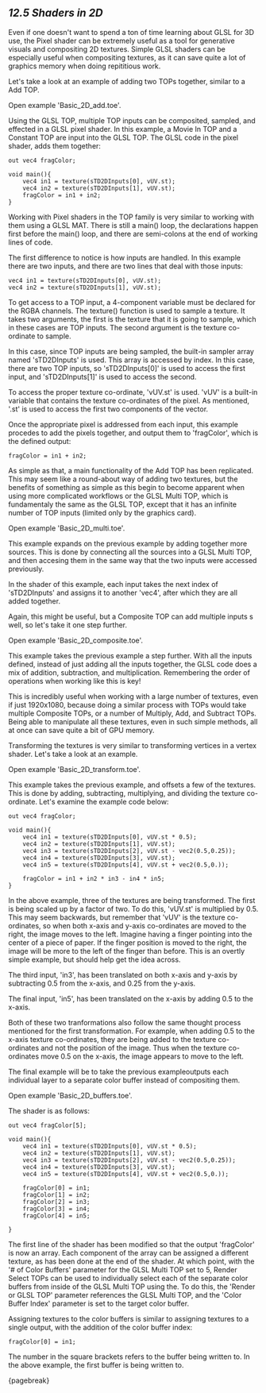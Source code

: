 ## *12.5 Shaders in 2D*

Even if one doesn't want to spend a ton of time learning about GLSL for 3D use, the Pixel shader can be extremely useful as a tool for generative visuals and compositing 2D textures. Simple GLSL shaders can be especially useful when compositing textures, as it can save quite a lot of graphics memory when doing repititious work.

Let's take a look at an example of adding two TOPs together, similar to a Add TOP.

Open example 'Basic\_2D\_add.toe'.

Using the GLSL TOP, multiple TOP inputs can be composited, sampled, and effected in a GLSL pixel shader. In this example, a Movie In TOP and a Constant TOP are input into the GLSL TOP. The GLSL code in the pixel shader, adds them together:

```
out vec4 fragColor;

void main(){
	vec4 in1 = texture(sTD2DInputs[0], vUV.st);
	vec4 in2 = texture(sTD2DInputs[1], vUV.st);
	fragColor = in1 + in2;
}
```

Working with Pixel shaders in the TOP family is very similar to working with them using a GLSL MAT. There is still a main() loop, the declarations happen first before the main() loop, and there are semi-colons at the end of working lines of code.

The first difference to notice is how inputs are handled. In this example there are two inputs, and there are two lines that deal with those inputs:

```
vec4 in1 = texture(sTD2DInputs[0], vUV.st);
vec4 in2 = texture(sTD2DInputs[1], vUV.st);
```

To get access to a TOP input, a 4-component variable must be declared for the RGBA channels. The texture() function is used to sample a texture. It takes two arguments, the first is the texture that it is going to sample, which in these cases are TOP inputs. The second argument is the texture co-ordinate to sample.

In this case, since TOP inputs are being sampled, the built-in sampler array named 'sTD2DInputs' is used. This array is accessed by index. In this case, there are two TOP inputs, so 'sTD2DInputs[0]' is used to access the first input, and 'sTD2DInputs[1]' is used to access the second.

To access the proper texture co-ordinate, 'vUV.st' is used. 'vUV' is a built-in variable that contains the texture co-ordinates of the pixel. As mentioned, '.st' is used to access the first two components of the vector.

Once the appropriate pixel is addressed from each input, this example procedes to add the pixels together, and output them to 'fragColor', which is the defined output:

```
fragColor = in1 + in2;
```

As simple as that, a main functionality of the Add TOP has been replicated. This may seem like a round-about way of adding two textures, but the benefits of something as simple as this begin to become apparent when using more complicated workflows or the GLSL Multi TOP, which is fundamentaly the same as the GLSL TOP, except that it has an infinite number of TOP inputs (limited only by the graphics card).

Open example 'Basic\_2D\_multi.toe'.

This example expands on the previous example by adding together more sources. This is done by connecting all the sources into a GLSL Multi TOP, and then accesing them in the same way that the two inputs were accessed previously.

In the shader of this example, each input takes the next index of 'sTD2DInputs' and assigns it to another 'vec4', after which they are all added together.

Again, this might be useful, but a Composite TOP can add multiple inputs s well, so let's take it one step further.

Open example 'Basic\_2D\_composite.toe'.

This example takes the previous example a step further. With all the inputs defined, instead of just adding all the inputs together, the GLSL code does a mix of addition, subtraction, and multiplication. Remembering the order of operations when working like this is key!

This is incredibly useful when working with a large number of textures, even if just 1920x1080, because doing a similar process with TOPs would take multiple Composite TOPs, or a number of Multiply, Add, and Subtract TOPs. Being able to manipulate all these textures, even in such simple methods, all at once can save quite a bit of GPU memory.

Transforming the textures is very similar to transforming vertices in a vertex shader. Let's take a look at an example.

Open example 'Basic\_2D\_transform.toe'.

This example takes the previous example, and offsets a few of the textures. This is done by adding, subtracting, multiplying, and dividing the texture co-ordinate. Let's examine the example code below:

```
out vec4 fragColor;

void main(){
	vec4 in1 = texture(sTD2DInputs[0], vUV.st * 0.5);
	vec4 in2 = texture(sTD2DInputs[1], vUV.st);
	vec4 in3 = texture(sTD2DInputs[2], vUV.st - vec2(0.5,0.25));
	vec4 in4 = texture(sTD2DInputs[3], vUV.st);
	vec4 in5 = texture(sTD2DInputs[4], vUV.st + vec2(0.5,0.));

	fragColor = in1 + in2 * in3 - in4 * in5;
}
```

In the above example, three of the textures are being transformed. The first is being scaled up by a factor of two. To do this, 'vUV.st' is multiplied by 0.5. This may seem backwards, but remember that 'vUV' is the texture co-ordinates, so when both x-axis and y-axis co-ordinates are moved to the right, the image moves to the left. Imagine having a finger pointing into the center of a piece of paper. If the finger position is moved to the right, the image will be more to the left of the finger than before. This is an overtly simple example, but should help get the idea across.

The third input, 'in3', has been translated on both x-axis and y-axis by subtracting 0.5 from the x-axis, and 0.25 from the y-axis.

The final input, 'in5', has been translated on the x-axis by adding 0.5 to the x-axis.

Both of these two tranformations also follow the same thought process mentioned for the first transformation. For example, when adding 0.5 to the x-axis texture co-ordinates, they are being added to the texture co-ordinates and not the position of the image. Thus when the texture co-ordinates move 0.5 on the x-axis, the image appears to move to the left.

The final example will be to take the previous exampleoutputs each individual layer to a separate color buffer instead of compositing them.

Open example 'Basic\_2D\_buffers.toe'.

The shader is as follows:

```
out vec4 fragColor[5];

void main(){
	vec4 in1 = texture(sTD2DInputs[0], vUV.st * 0.5);
	vec4 in2 = texture(sTD2DInputs[1], vUV.st);
	vec4 in3 = texture(sTD2DInputs[2], vUV.st - vec2(0.5,0.25));
	vec4 in4 = texture(sTD2DInputs[3], vUV.st);
	vec4 in5 = texture(sTD2DInputs[4], vUV.st + vec2(0.5,0.));

	fragColor[0] = in1;
	fragColor[1] = in2;
	fragColor[2] = in3;
	fragColor[3] = in4;
	fragColor[4] = in5;

}
```

The first line of the shader has been modified so that the output 'fragColor' is now an array. Each component of the array can be assigned a different texture, as has been done at the end of the shader. At which point, with the '\# of Color Buffers' parameter for the GLSL Multi TOP set to 5, Render Select TOPs can be used to individually select each of the separate color buffers from inside of the GLSL Multi TOP using the. To do this, the 'Render or GLSL TOP' parameter references the GLSL Multi TOP, and the 'Color Buffer Index' parameter is set to the target color buffer.

Assigning textures to the color buffers is similar to assigning textures to a single output, with the addition of the color buffer index:

```
fragColor[0] = in1;
```

The number in the square brackets refers to the buffer being written to. In the above example, the first buffer is being written to.

{pagebreak}